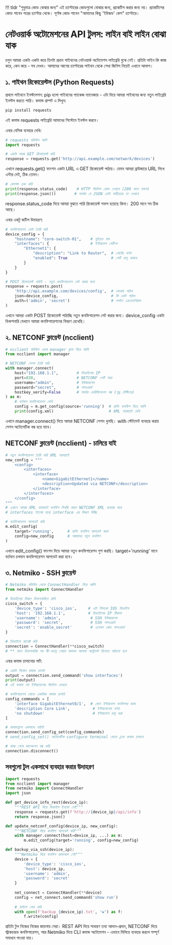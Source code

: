 !!! tldr "শুধুমাত্র কোড বোঝার জন্য"
    এই চ্যাপ্টারের কোডগুলো বোঝার জন্য, প্র্যাকটিস করার জন্য নয়। প্র্যাকটিসের কোড পাবেন পরের চ্যাপ্টার থেকে। পূর্ণাঙ্গ কোড পাবেন "আমাদের কিছু 'ইউজড' কেস" চ্যাপ্টারে।

# নেটওয়ার্ক অটোমেশনের API টুলস: লাইন বাই লাইন বোঝা যাক

চলুন আমরা একটা একটা করে তিনটা প্রধান পাইথনের নেটওয়ার্ক অটোমেশন লাইব্রেরি বুঝে নেই। প্রতিটা লাইন কি কাজ করে, কেন করে - সব দেখব। আমাদের আগের চ্যাপ্টারের পাইথন থেকে শেখা জিনিস নিয়েই এখানে আলাপ।

## ১. পাইথন রিকোয়েস্টস (Python Requests)

প্রথমে পাইথনে ইনস্টলেশন: pip হলো পাইথনের প্যাকেজ ম্যানেজার - এটা দিয়ে আমরা পাইথনের জন্য নতুন লাইব্রেরি ইনস্টল করতে পারি। কমান্ড প্রম্পট এ লিখুন:
```bash
pip install requests
```
এই কমান্ড requests লাইব্রেরি আমাদের সিস্টেমে ইনস্টল করবে।

এবার বেসিক ব্যবহার দেখি:
```python
# requests মডিউল আনি
import requests

# একটা সহজ GET রিকোয়েস্ট করি
response = requests.get('http://api.example.com/network/devices')
```
এখানে requests.get() ফাংশন একটা URL এ GET রিকোয়েস্ট পাঠায়। যেমন আমরা ব্রাউজারে URL লিখে এন্টার দেই, ঠিক তেমন।

```python
# রেসপন্স চেক করি
print(response.status_code)    # HTTP স্ট্যাটাস কোড দেখাবে (200 মানে সফল)
print(response.json())        # সার্ভার যে JSON ডেটা পাঠিয়েছে তা দেখাবে
```
response.status_code দিয়ে আমরা বুঝতে পারি রিকোয়েস্ট সফল হয়েছে কিনা। 200 মানে সব ঠিক আছে।

এবার একটু জটিল উদাহরণ:
```python
# কনফিগারেশন ডেটা তৈরি করি
device_config = {
    "hostname": "core-switch-01",    # সুইচের নাম
    "interfaces": {                  # ইন্টারফেস সেটিংস
        "Ethernet1": {
            "description": "Link to Router",  # পোর্টের বর্ণনা
            "enabled": True                   # পোর্ট চালু থাকবে
        }
    }
}

# POST রিকোয়েস্ট পাঠাই - নতুন কনফিগারেশন সেট করার জন্য
response = requests.post(
    'http://api.example.com/devices/config',  # কোথায় পাঠাব
    json=device_config,                       # কি ডেটা পাঠাব
    auth=('admin', 'secret')                  # লগইন ক্রেডেনশিয়াল
)
```
এখানে আমরা একটা POST রিকোয়েস্ট পাঠাচ্ছি নতুন কনফিগারেশন সেট করার জন্য। device_config একটা ডিকশনারি যেখানে আমরা কনফিগারেশনের বিবরণ রেখেছি।

## ২. NETCONF ক্লায়েন্ট (ncclient)

```python
# ncclient মডিউল থেকে manager ক্লাস নিয়ে আসি
from ncclient import manager

# NETCONF সেশন তৈরি করি
with manager.connect(
    host="192.168.1.1",        # ডিভাইসের IP
    port=830,                  # NETCONF পোর্ট নম্বর
    username="admin",          # ইউজারনেম
    password="secret",         # পাসওয়ার্ড
    hostkey_verify=False       # সার্ভার ভেরিফিকেশন বন্ধ (শুধু টেস্টিংয়ে)
) as m:
    # বর্তমান কনফিগারেশন দেখি
    config = m.get_config(source='running')  # রানিং কনফিগ নিয়ে আসি
    print(config.xml)                        # XML ফরম্যাটে দেখি
```
এখানে manager.connect() দিয়ে আমরা NETCONF সেশন খুলছি। with স্টেটমেন্ট ব্যবহার করায় সেশন অটোমেটিক বন্ধ হয়ে যাবে।

## NETCONF ক্লায়েন্ট (ncclient) - চালিয়ে যাই

```python
# নতুন কনফিগারেশন তৈরি করি XML ফরম্যাটে
new_config = """
    <config>
        <interfaces>
            <interface>
                <name>GigabitEthernet1</name>             
                <description>Updated via NETCONF</description>
            </interface>
        </interfaces>
    </config>
"""
# এখানে আমরা XML ফরম্যাটে কনফিগ লিখছি কারণ NETCONF XML ব্যবহার করে
# interfaces ট্যাগের মধ্যে interface এর বিবরণ দিচ্ছি

# কনফিগারেশন আপডেট করি
m.edit_config(
    target='running',      # রানিং কনফিগ আপডেট করব
    config=new_config      # আমাদের নতুন কনফিগ
)
```

এখানে edit_config() ফাংশন দিয়ে আমরা নতুন কনফিগারেশন পুশ করছি। target='running' মানে বর্তমান চলমান কনফিগারেশন আপডেট করা হবে।

## ৩. Netmiko - SSH ক্লায়েন্ট

```python
# Netmiko মডিউল থেকে ConnectHandler নিয়ে আসি
from netmiko import ConnectHandler

# ডিভাইসের বিবরণ ডিকশনারিতে রাখি
cisco_switch = {
    'device_type': 'cisco_ios',     # এটা সিসকো IOS ডিভাইস
    'host': '192.168.1.1',          # ডিভাইসের IP ঠিকানা
    'username': 'admin',             # SSH ইউজারনেম
    'password': 'secret',            # SSH পাসওয়ার্ড
    'secret': 'enable_secret'        # এনেবল মোড পাসওয়ার্ড
}

# ডিভাইসে কানেক্ট করি
connection = ConnectHandler(**cisco_switch)
# ** মানে ডিকশনারির সব কী-ভ্যালু পেয়ার আলাদা আলাদা আর্গুমেন্ট হিসেবে পাঠানো হবে
```

এবার কমান্ড চালানোর পার্ট:

```python
# একটা সিঙ্গেল কমান্ড চালাই
output = connection.send_command('show interfaces')
print(output)
# এই কমান্ড সব ইন্টারফেসের স্ট্যাটাস দেখাবে

# কনফিগারেশন মোডে একাধিক কমান্ড চালাই
config_commands = [
    'interface GigabitEthernet0/1',  # কোন ইন্টারফেস কনফিগার করব
    'description Core Link',          # ইন্টারফেসের বর্ণনা
    'no shutdown'                     # ইন্টারফেস চালু করা
]

# কমান্ডগুলো একসাথে পাঠাই
connection.send_config_set(config_commands)
# send_config_set() অটোমেটিক configure terminal মোডে ঢুকে কমান্ড চালাবে

# কাজ শেষে কানেকশন বন্ধ করি
connection.disconnect()
```

## সবগুলো টুল একসাথে ব্যবহার করার উদাহরণ

```python
import requests
from ncclient import manager
from netmiko import ConnectHandler
import json

def get_device_info_rest(device_ip):
    """REST API দিয়ে ডিভাইস ইনফো নেই"""
    response = requests.get(f'http://{device_ip}/api/info')
    return response.json()

def update_netconf_config(device_ip, new_config):
    """NETCONF দিয়ে কনফিগ আপডেট করি"""
    with manager.connect(host=device_ip, ...) as m:
        m.edit_config(target='running', config=new_config)

def backup_via_ssh(device_ip):
    """Netmiko দিয়ে কনফিগ ব্যাকআপ নেই"""
    device = {
        'device_type': 'cisco_ios',
        'host': device_ip,
        'username': 'admin',
        'password': 'secret'
    }
    
    net_connect = ConnectHandler(**device)
    config = net_connect.send_command('show run')
    
    # ফাইলে সেভ করি
    with open(f'backup_{device_ip}.txt', 'w') as f:
        f.write(config)
```

প্রতিটা টুল নিজের নিজের জায়গায় সেরা। REST API দিয়ে সাধারণ তথ্য আদান-প্রদান, NETCONF দিয়ে স্ট্রাকচারড কনফিগারেশন, আর Netmiko দিয়ে CLI কমান্ড অটোমেশন - এভাবে মিলিয়ে ব্যবহার করলে সম্পূর্ণ সমাধান পাওয়া যায়।